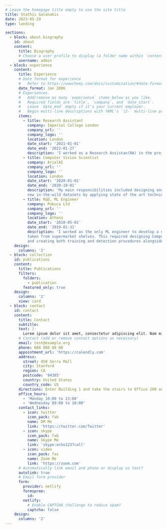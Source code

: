 ```yaml
---
# Leave the homepage title empty to use the site title
title: Stathis Galanakis
date: 2023-05-29
type: landing

sections:
  - block: about.biography
    id: about
    content:
      title: Biography
      # Choose a user profile to display (a folder name within `content/authors/`)
      username: admin
  - block: experience
    content:
      title: Experience
      # Date format for experience
      #   Refer to https://wowchemy.com/docs/customization/#date-format
      date_format: Jan 2006
      # Experiences.
      #   Add/remove as many `experience` items below as you like.
      #   Required fields are `title`, `company`, and `date_start`.
      #   Leave `date_end` empty if it's your current employer.
      #   Begin multi-line descriptions with YAML's `|2-` multi-line prefix.
      items:
        - title: Research Assistant
          company: Imperial College London 
          company_url: ''
          company_logo: ''
          location: London
          date_start: '2021-01-01'
          date_end: '2022-01-27'
          description: 'I worked as a Research Assistan(RA) in the project ARISE held by Business School, Imperial College of London. The project ARISE was a EU funded programme aimed to predict how much crop yield the farms of a specific area will have in a desired time period. My work involves exploiting data gathered from satellites and weather stations, exploiting them by using the latest machine learning algorithms whereas creating synthetic data for areas with low-data availability.'
        - title: Computer Vision Scientist
          company: ArielAI
          company_url: ''
          company_logo: ''
          location: London
          date_start: '2020-01-01'
          date_end: '2020-10-01'
          description: 'My main responsibilities included designing and implementing innovative automatic pipelines in order to create 
          new in-the-wild datasets by applying state of the art techniques to data across the web and planning human annotation tasks for ArielAI’s annotators.'
        - title: R&D, ML Engineer
          company: Pobuca Ltd
          company_url: ''
          company_logo: ''
          location: Athens
          date_start: '2018-05-01'
          date_end: '2019-01-31'
          description: 'I worked as the only ML engineer to develop a network for automated product recognition in pictures 
          taken from supermarket shelves. This required designing Computer Vision algorithms and tools for easy annotation 
          and creating both training and detection procedures alongside with back-end support.'
    design:
      columns: '2'
  - block: collection
    id: publications
    content:
      title: Publications
      filters:
        folders:
          - publication
        featured_only: true
    design:
      columns: '2'
      view: card
  - block: contact
    id: contact
    content:
      title: Contact
      subtitle:
      text: |-
        Lorem ipsum dolor sit amet, consectetur adipiscing elit. Nam mi diam, venenatis ut magna et, vehicula efficitur enim.
      # Contact (add or remove contact options as necessary)
      email: test@example.org
      phone: 888 888 88 88
      appointment_url: 'https://calendly.com'
      address:
        street: 450 Serra Mall
        city: Stanford
        region: CA
        postcode: '94305'
        country: United States
        country_code: US
      directions: Enter Building 1 and take the stairs to Office 200 on Floor 2
      office_hours:
        - 'Monday 10:00 to 13:00'
        - 'Wednesday 09:00 to 10:00'
      contact_links:
        - icon: twitter
          icon_pack: fab
          name: DM Me
          link: 'https://twitter.com/Twitter'
        - icon: skype
          icon_pack: fab
          name: Skype Me
          link: 'skype:echo123?call'
        - icon: video
          icon_pack: fas
          name: Zoom Me
          link: 'https://zoom.com'
      # Automatically link email and phone or display as text?
      autolink: true
      # Email form provider
      form:
        provider: netlify
        formspree:
          id:
        netlify:
          # Enable CAPTCHA challenge to reduce spam?
          captcha: false
    design:
      columns: '2'
---
```

